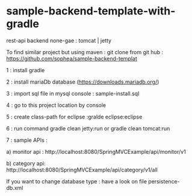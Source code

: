 sample-backend-template-with-gradle
=======================

rest-api backend none-gae : tomcat | jetty


To find similar project but using maven : git clone from git hub : https://github.com/sophea/sample-backend-templat

1 : install gradle

2 : install mariaDb database (https://downloads.mariadb.org/)

3 : import sql file in mysql console : sample-install.sql 

4 : go to this project location by console

5 : create class-path for eclipse :gralde eclipse:eclipse

6 : run command gradle clean jetty:run  or gradle clean tomcat:run

7 : sample APIs :

 a) monitor api : http://localhost:8080/SpringMVCExample/api/monitor/v1
 
 b) category api: http://localhost:8080/SpringMVCExample/api/category/v1/all


If you want to change database type :  have a look on file persistence-db.xml
